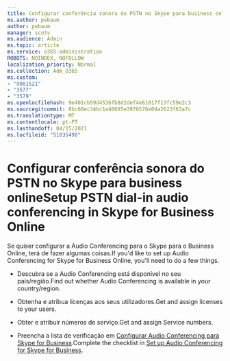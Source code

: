 ```yaml
---
title: Configurar conferência sonora do PSTN no Skype para business online
ms.author: pebaum
author: pebaum
manager: scotv
ms.audience: Admin
ms.topic: article
ms.service: o365-administration
ROBOTS: NOINDEX, NOFOLLOW
localization_priority: Normal
ms.collection: Adm_O365
ms.custom:
- "9001521"
- "3577"
- "3579"
ms.openlocfilehash: 9e401cb59d4536fb8d2def4e61017f13fc59e2c3
ms.sourcegitcommit: 8bc60ec34bc1e40685e3976576e04a2623f63a7c
ms.translationtype: MT
ms.contentlocale: pt-PT
ms.lasthandoff: 04/15/2021
ms.locfileid: "51835498"
---
```

# <a name="setup-pstn-dial-in-audio-conferencing-in-skype-for-business-online"></a><span data-ttu-id="423c2-102">Configurar conferência sonora do PSTN no Skype para business online</span><span class="sxs-lookup"><span data-stu-id="423c2-102">Setup PSTN dial-in audio conferencing in Skype for Business Online</span></span>

<span data-ttu-id="423c2-103">Se quiser configurar a Audio Conferencing para o Skype para o Business Online, terá de fazer algumas coisas.</span><span class="sxs-lookup"><span data-stu-id="423c2-103">If you'd like to set up Audio Conferencing for Skype for Business Online, you'll need to do a few things.</span></span> 

- <span data-ttu-id="423c2-104">Descubra se a Audio Conferencing está disponível no seu país/região.</span><span class="sxs-lookup"><span data-stu-id="423c2-104">Find out whether Audio Conferencing is available in your country/region.</span></span>

- <span data-ttu-id="423c2-105">Obtenha e atribua licenças aos seus utilizadores.</span><span class="sxs-lookup"><span data-stu-id="423c2-105">Get and assign licenses to your users.</span></span>

- <span data-ttu-id="423c2-106">Obter e atribuir números de serviço.</span><span class="sxs-lookup"><span data-stu-id="423c2-106">Get and assign Service numbers.</span></span>

- <span data-ttu-id="423c2-107">Preencha a lista de verificação em [Configurar Audio Conferencing para Skype for Business](https://docs.microsoft.com/SkypeForBusiness/audio-conferencing-in-office-365/set-up-audio-conferencing).</span><span class="sxs-lookup"><span data-stu-id="423c2-107">Complete the checklist in [Set up Audio Conferencing for Skype for Business](https://docs.microsoft.com/SkypeForBusiness/audio-conferencing-in-office-365/set-up-audio-conferencing).</span></span>
